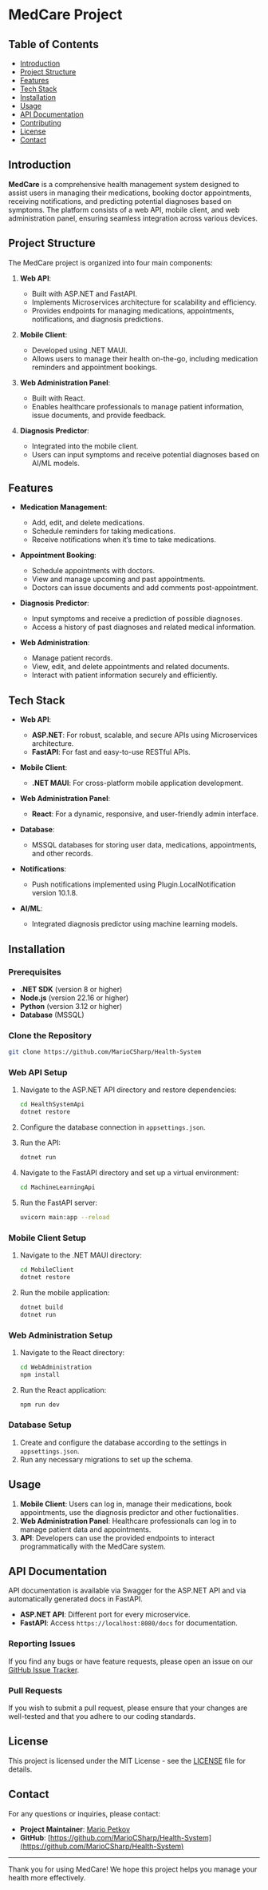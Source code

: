 # MedCare Project

## Table of Contents

- [Introduction](#introduction)
- [Project Structure](#project-structure)
- [Features](#features)
- [Tech Stack](#tech-stack)
- [Installation](#installation)
- [Usage](#usage)
- [API Documentation](#api-documentation)
- [Contributing](#contributing)
- [License](#license)
- [Contact](#contact)

## Introduction

**MedCare** is a comprehensive health management system designed to assist users in managing their medications, booking doctor appointments, receiving notifications, and predicting potential diagnoses based on symptoms. The platform consists of a web API, mobile client, and web administration panel, ensuring seamless integration across various devices.

## Project Structure

The MedCare project is organized into four main components:

1. **Web API**:

   - Built with ASP.NET and FastAPI.
   - Implements Microservices architecture for scalability and efficiency.
   - Provides endpoints for managing medications, appointments, notifications, and diagnosis predictions.

2. **Mobile Client**:

   - Developed using .NET MAUI.
   - Allows users to manage their health on-the-go, including medication reminders and appointment bookings.

3. **Web Administration Panel**:

   - Built with React.
   - Enables healthcare professionals to manage patient information, issue documents, and provide feedback.

4. **Diagnosis Predictor**:
   - Integrated into the mobile client.
   - Users can input symptoms and receive potential diagnoses based on AI/ML models.

## Features

- **Medication Management**:

  - Add, edit, and delete medications.
  - Schedule reminders for taking medications.
  - Receive notifications when it’s time to take medications.

- **Appointment Booking**:

  - Schedule appointments with doctors.
  - View and manage upcoming and past appointments.
  - Doctors can issue documents and add comments post-appointment.

- **Diagnosis Predictor**:

  - Input symptoms and receive a prediction of possible diagnoses.
  - Access a history of past diagnoses and related medical information.

- **Web Administration**:
  - Manage patient records.
  - View, edit, and delete appointments and related documents.
  - Interact with patient information securely and efficiently.

## Tech Stack

- **Web API**:

  - **ASP.NET**: For robust, scalable, and secure APIs using Microservices architecture.
  - **FastAPI**: For fast and easy-to-use RESTful APIs.

- **Mobile Client**:

  - **.NET MAUI**: For cross-platform mobile application development.

- **Web Administration Panel**:

  - **React**: For a dynamic, responsive, and user-friendly admin interface.

- **Database**:

  - MSSQL databases for storing user data, medications, appointments, and other records.

- **Notifications**:

  - Push notifications implemented using Plugin.LocalNotification version 10.1.8.

- **AI/ML**:
  - Integrated diagnosis predictor using machine learning models.

## Installation

### Prerequisites

- **.NET SDK** (version 8 or higher)
- **Node.js** (version 22.16 or higher)
- **Python** (version 3.12 or higher)
- **Database** (MSSQL)

### Clone the Repository

```bash
git clone https://github.com/MarioCSharp/Health-System
```

### Web API Setup

1. Navigate to the ASP.NET API directory and restore dependencies:

   ```bash
   cd HealthSystemApi
   dotnet restore
   ```

2. Configure the database connection in `appsettings.json`.

3. Run the API:

   ```bash
   dotnet run
   ```

4. Navigate to the FastAPI directory and set up a virtual environment:

   ```bash
   cd MachineLearningApi
   ```

5. Run the FastAPI server:

   ```bash
   uvicorn main:app --reload
   ```

### Mobile Client Setup

1. Navigate to the .NET MAUI directory:

   ```bash
   cd MobileClient
   dotnet restore
   ```

2. Run the mobile application:

   ```bash
   dotnet build
   dotnet run
   ```

### Web Administration Setup

1. Navigate to the React directory:

   ```bash
   cd WebAdministration
   npm install
   ```

2. Run the React application:

   ```bash
   npm run dev
   ```

### Database Setup

1. Create and configure the database according to the settings in `appsettings.json`.
2. Run any necessary migrations to set up the schema.

## Usage

1. **Mobile Client**: Users can log in, manage their medications, book appointments, use the diagnosis predictor and other fuctionalities.
2. **Web Administration Panel**: Healthcare professionals can log in to manage patient data and appointments.
3. **API**: Developers can use the provided endpoints to interact programmatically with the MedCare system.

## API Documentation

API documentation is available via Swagger for the ASP.NET API and via automatically generated docs in FastAPI.

- **ASP.NET API**: Different port for every microservice.
- **FastAPI**: Access `https://localhost:8080/docs` for documentation.

### Reporting Issues

If you find any bugs or have feature requests, please open an issue on our [GitHub Issue Tracker](https://github.com/MarioCSharp/Health-System/issues).

### Pull Requests

If you wish to submit a pull request, please ensure that your changes are well-tested and that you adhere to our coding standards.

## License

This project is licensed under the MIT License - see the [LICENSE](LICENSE) file for details.

## Contact

For any questions or inquiries, please contact:

- **Project Maintainer**: [Mario Petkov](https://www.linkedin.com/in/mario-petkov-a5582a227/)
- **GitHub**: [https://github.com/MarioCSharp/Health-System](https://github.com/MarioCSharp/Health-System)

---

Thank you for using MedCare! We hope this project helps you manage your health more effectively.
